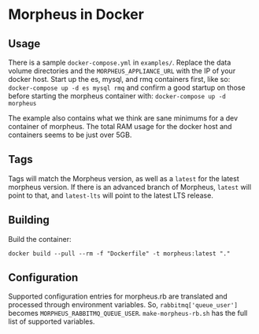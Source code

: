 # Morpheus in Docker

## Usage

There is a sample `docker-compose.yml` in `examples/`.  Replace the data volume directories and the `MORPHEUS_APPLIANCE_URL` with the IP of your docker host.  Start up the es, mysql, and rmq containers first, like so: `docker-compose up -d es mysql rmq` and confirm a good startup on those before starting the morpheus container with: `docker-compose up -d morpheus`

The example also contains what we think are sane minimums for a dev container of morpheus.  The total RAM usage for the docker host and containers seems to be just over 5GB.

## Tags

Tags will match the Morpheus version, as well as a `latest` for the latest morpheus version.  If there is an advanced branch of Morpheus, `latest` will point to that, and `latest-lts` will point to the latest LTS release.

## Building

Build the container:

`docker build --pull --rm -f "Dockerfile" -t morpheus:latest "."`

## Configuration

Supported configuration entries for morpheus.rb are translated and processed through environment variables.  So, `rabbitmq['queue_user']` becomes `MORPHEUS_RABBITMQ_QUEUE_USER`.  `make-morpheus-rb.sh` has the full list of supported variables.
